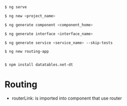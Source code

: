 ```bash
$ ng serve

$ ng new <project_name>

$ ng generate component <component_home>

$ ng generate interface <interface_name>

$ ng generate service <service_name> --skip-tests

$ ng new routing-app


$ npm install datatables.net-dt
```

# Routing

- routerLink: is imported into component that use router